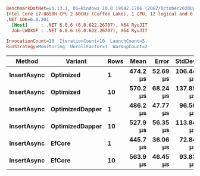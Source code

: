 ``` ini

BenchmarkDotNet=v0.13.1, OS=Windows 10.0.19042.1706 (20H2/October2020Update)
Intel Core i7-8850H CPU 2.60GHz (Coffee Lake), 1 CPU, 12 logical and 6 physical cores
.NET SDK=6.0.301
  [Host]     : .NET 6.0.6 (6.0.622.26707), X64 RyuJIT
  Job-LWDXGF : .NET 6.0.6 (6.0.622.26707), X64 RyuJIT

InvocationCount=10  IterationCount=10  LaunchCount=5  
RunStrategy=Monitoring  UnrollFactor=1  WarmupCount=2  

```
|      Method |         Variant | Rows |     Mean |    Error |    StdDev |   Median |      Min |        Max |
|------------ |---------------- |----- |---------:|---------:|----------:|---------:|---------:|-----------:|
| **InsertAsync** |       **Optimized** |    **1** | **474.2 μs** | **52.69 μs** | **106.44 μs** | **442.9 μs** | **399.8 μs** | **1,118.3 μs** |
| **InsertAsync** |       **Optimized** |   **10** | **570.2 μs** | **68.24 μs** | **137.85 μs** | **517.5 μs** | **434.5 μs** | **1,139.5 μs** |
| **InsertAsync** | **OptimizedDapper** |    **1** | **486.2 μs** | **47.77 μs** |  **96.50 μs** | **443.8 μs** | **384.0 μs** |   **777.5 μs** |
| **InsertAsync** | **OptimizedDapper** |   **10** | **527.9 μs** | **56.35 μs** | **113.84 μs** | **498.4 μs** | **420.5 μs** | **1,168.5 μs** |
| **InsertAsync** |          **EfCore** |    **1** | **445.7 μs** | **36.06 μs** |  **72.84 μs** | **422.2 μs** | **373.3 μs** |   **733.8 μs** |
| **InsertAsync** |          **EfCore** |   **10** | **563.9 μs** | **46.45 μs** |  **93.83 μs** | **538.6 μs** | **478.6 μs** | **1,052.3 μs** |
